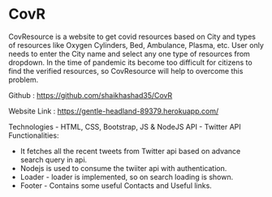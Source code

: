 # CovR
CovResource is a website to get covid resources based on City and types of resources like Oxygen Cylinders, Bed, Ambulance, Plasma, etc.
User only needs to enter the City name and select any one type of resources from dropdown.
In the time of pandemic its become too difficult for citizens to find the verified resources, so CovResource will help to overcome this problem.

Github : https://github.com/shaikhashad35/CovR

Website Link : https://gentle-headland-89379.herokuapp.com/

Technologies - HTML, CSS, Bootstrap, JS & NodeJS
API - Twitter API
Functionalities:
- It fetches all the recent tweets from Twitter api based on advance search query in api.
- Nodejs is used to consume the twiiter api with authentication.
- Loader - loader is implemented, so on search loading is shown.
- Footer - Contains some useful Contacts and Useful links.
